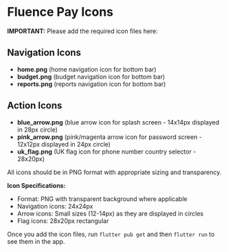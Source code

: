 # Fluence Pay Icons

**IMPORTANT:** Please add the required icon files here:

## Navigation Icons
- **home.png** (home navigation icon for bottom bar)
- **budget.png** (budget navigation icon for bottom bar)
- **reports.png** (reports navigation icon for bottom bar)

## Action Icons
- **blue_arrow.png** (blue arrow icon for splash screen - 14x14px displayed in 28px circle)
- **pink_arrow.png** (pink/magenta arrow icon for password screen - 12x12px displayed in 24px circle)
- **uk_flag.png** (UK flag icon for phone number country selector - 28x20px)

All icons should be in PNG format with appropriate sizing and transparency.

**Icon Specifications:**
- Format: PNG with transparent background where applicable
- Navigation icons: 24x24px
- Arrow icons: Small sizes (12-14px) as they are displayed in circles
- Flag icons: 28x20px rectangular

Once you add the icon files, run `flutter pub get` and then `flutter run` to see them in the app.
